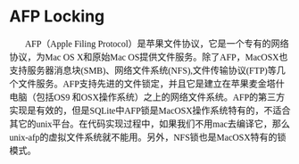 # AFP Locking
<font face="微软雅黑" size="3px">

&nbsp;&nbsp;&nbsp;&nbsp;&nbsp;&nbsp;&nbsp;AFP（Apple Filing Protocol）是苹果文件协议，它是一个专有的网络协议，为Mac OS X和原始Mac OS提供文件服务。除了AFP，MacOSX也支持服务器消息块(SMB)、网络文件系统(NFS),文件传输协议(FTP)等几个文件服务。AFP支持先进的文件锁定，并且它是建立在苹果麦金塔什电脑（包括OS9 和OSX操作系统）之上的网络文件系统。AFP的第三方实现是有效的，但是SQLite中AFP锁是MacOSX操作系统特有的，不适合其它的unix平台。在代码实现过程中，如果我们不用mac去编译它，那么unix-afp的虚拟文件系统就不能用。另外，NFS锁也是MacOSX特有的锁模式。

